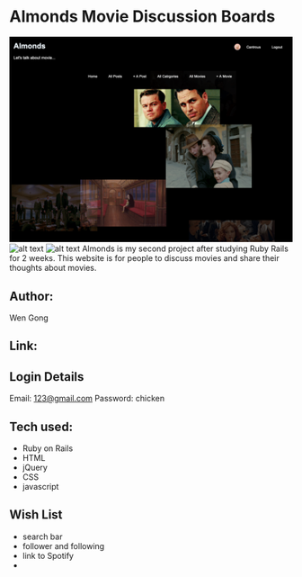 # Almonds Movie Discussion Boards
![alt text](app/assets/images/screenshot1.png)
![alt text](images/screenshot2.png)
![alt text](images/screenshot3.png)
Almonds is my second project after studying Ruby Rails for 2 weeks.
This website is for people to discuss movies and share their thoughts about movies.

## Author: 
Wen Gong

## Link:

## Login Details
Email: 123@gmail.com
Password: chicken

## Tech used: 
* Ruby on Rails 
* HTML 
* jQuery
* CSS
* javascript

## Wish List
* search bar
* follower and following
* link to Spotify
* 